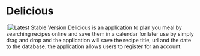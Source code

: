 # Delicious
[![Latest Stable Version](p4.cs15class.online)
Delicious is an application to plan you meal by searching recipes online and save them in a calendar for later use by simply drag and drop and the application will save the recipe title, url and the date to the database. the application allows users to register for an account. 

